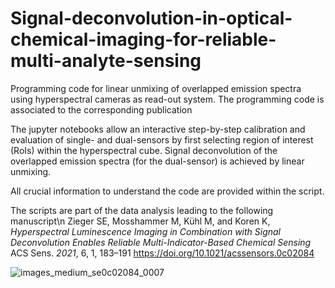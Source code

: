 # Signal-deconvolution-in-optical-chemical-imaging-for-reliable-multi-analyte-sensing
Programming code for linear unmixing of overlapped emission spectra using hyperspectral cameras as read-out system. 
The programming code is associated to the corresponding publication


The jupyter notebooks allow an interactive step-by-step calibration and evaluation of single- and dual-sensors by first selecting region of interest (RoIs) within the 
hyperspectral cube. 
Signal deconvolution of the overlapped emission spectra (for the dual-sensor) is achieved by linear unmixing. 

All crucial information to understand the code are provided within the script. 

The scripts are part of the data analysis leading to the following manuscript\n
Zieger SE, Mosshammer M, Kühl M, and Koren K, *Hyperspectral Luminescence Imaging in Combination with Signal Deconvolution Enables Reliable Multi-Indicator-Based Chemical Sensing*
ACS Sens. *2021*, 6, 1, 183–191
https://doi.org/10.1021/acssensors.0c02084

![images_medium_se0c02084_0007](https://github.com/silviaelisabeth/Signal-deconvolution-in-optical-chemical-imaging-for-reliable-multi-analyte-sensing/assets/46005283/b2a0b9ea-f4f3-4da0-9452-bbe03d0dba94)
